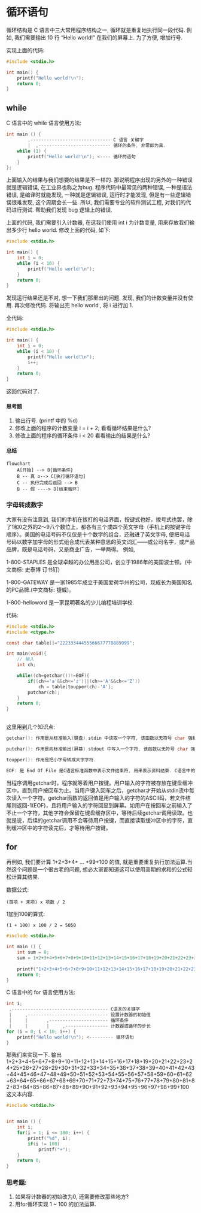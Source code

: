 # 循环语句

循环结构是 C 语言中三大常用程序结构之一, 循环就是重复地执行同一段代码.
例如, 我们需要输出 10 行 “Hello world!” 在我们的屏幕上. 为了方便, 增加行号.



实现上面的代码:

``` c
#include <stdio.h>

int main() {
	printf("Hello world!\n");
	return 0;
}
```


## while

C 语言中的 while 语言使用方法:

```c
int main () {
		,------------------------------ C 语言 关键字 
		|  ,--------------------------- 循环的条件, 非零即为真. 
	while (1) {
		printf("Hello world!\n"); <---- 循环的语句
	}
};

```

上面输入的结果与我们想要的结果是不一样的. 那说明程序出现的另外的一种错误就是逻辑错误, 在工业界也称之为bug.
程序代码中最常见的两种错误, 一种是语法错误, 是编译时就能发现, 一种就是逻辑错误, 运行时才能发现, 但是有一些逻辑错误很难发现, 这个周期会长一些. 所以, 我们需要专业的软件测试工程, 对我们的代码进行测试. 帮助我们发现 bug 逻辑上的错误.

上面的代码, 我们需要引入计数器, 在这我们使用 int i 为计数变量, 用来存放我们输出多少行 hello world.
修改上面的代码, 如下:

```c
#include <stdio.h>

int main() {
	int i = 0;
	while (i < 10) {
		printf("Hello world!\n");
	}
	return 0;
}
```

发现运行结果还是不对, 想一下我们那里出的问题. 发现, 我们的计数变量并没有使用.
再次修改代码. 将输出完 hello world , 将 i 进行加 1.



全代码:

```c
#include <stdio.h>

int main() {
	int i = 0;
	while (i < 10) {
		printf("Hello world!\n");
		i++;
	}
	return 0;
}
```

这回代码对了.


#### 思考题

1. 输出行号. (printf 中的 %d)
2. 修改上面的程序的计数变量 i = i + 2; 看看循环结果是什么?
3. 修改上面的程序的循环条件 i < 20 看看输出的结果是什么?


#### 总结

```mermaid
flowchart
    A[开始] --> B{循环条件}
    B -- 真 o--> C[执行循环语句]
    C -- 执行完成后返回 --> B
    B -- 假 ----> D[结束循环]
```


### 字母转成数字

大家有没有注意到, 我们的手机在拔打的电话界面，按键式也好，拨号式也罢，除了1和0之外的2～9八个数位上，都各有三个或四个英文字母（手机上的按键字母顺序）。美国的电话号码不仅仅是十个数字的组合，还融进了英文字母, 便把电话号码以数字加字母的形式组合成代表某种意思的英文词汇——或公司名字，或产品品牌，既是电话号码，又是商业广告，一举两得。
例如,

1-800-STAPLES 是全球卓越的办公用品公司，创立于1986年的美国波士顿。(中文商标: 史泰博 订书钉)

1-800-GATEWAY 是一家1985年成立于美国爱荷华州的公司，现成长为美国知名的PC品牌.(中文商标: 捷威)。

1-800-helloword 是一家昆明著名的少儿编程培训学校.





代码:

```c
#include <stdio.h>
#include <ctype.h>

const char table[]="22233344455566677778889999";

int main(void){
	// 输入
	int ch;

	while((ch=getchar())!=EOF){
		if((ch>='a'&&ch<='z')||(ch>='A'&&ch<='Z'))
			ch = table[toupper(ch)-'A'];
		putchar(ch);
	}
	return 0;
}
	
```


这里用到几个知识点:

``` c
getchar(): 作用是从标准输入(键盘) stdin 中读取一个字符, 该函数以无符号 char 强制转换为 int 的形式返回读取的字符，如果到达文件末尾或发生读错误，则返回 EOF。

putchar(): 作用是向标准输出(屏幕) stdout 中写入一个字符, 该函数以无符号 char 强制转换为 int 的形式返回写入的字符，如果发生错误则返回 EOF。

toupper(): 作用是把小字母转成大字字符.

EOF: 是 End Of File 是C语言标准函数中表示文件结束符, 用来表示资料结束. C语言中的数据都是以字符串的ASCII代码值来存放的, ASCII的值是 0 ~ 127 , EOF定义为-1.
```



当程序调用getchar时，程序就等着用户按键。用户输入的字符被存放在键盘缓冲区中。直到用户按回车为止。当用户键入回车之后，getchar才开始从stdin流中每次读入一个字符。getchar函数的返回值是用户输入的字符的ASCII码，若文件结尾则返回-1(EOF)，且将用户输入的字符回显到屏幕。如用户在按回车之前输入了不止一个字符，其他字符会保留在键盘缓存区中，等待后续getchar调用读取。也就是说，后续的getchar调用不会等待用户按键，而直接读取缓冲区中的字符，直到缓冲区中的字符读完后，才等待用户按键。

## for

再例如, 我们要计算 1+2+3+4+ ... +99+100 的值, 就是重要重复执行加法运算.当然这个问题是一个很古老的问题, 想必大家都知道这可以使用高期的求和的公式轻松计算其结果.

数据公式:
```
(首项 + 末项) x 项数 / 2
```

1加到100的算式:
```
(1 + 100) x 100 / 2 = 5050
```

```c
#include <stdio.h>

int main () {
	int sum = 0;
	sum = 1+2+3+4+5+6+7+8+9+10+11+12+13+14+15+16+17+18+19+20+21+22+23+24+25+26+27+28+29+30+31+32+33+34+35+36+37+38+39+40+41+42+43+44+45+46+47+48+49+50+51+52+53+54+55+56+57+58+59+60+61+62+63+64+65+66+67+68+69+70+71+72+73+74+75+76+77+78+79+80+81+82+83+84+85+86+87+88+89+90+91+92+93+94+95+96+97+98+99+100;
	
	printf("1+2+3+4+5+6+7+8+9+10+11+12+13+14+15+16+17+18+19+20+21+22+23+24+25+26+27+28+29+30+31+32+33+34+35+36+37+38+39+40+41+42+43+44+45+46+47+48+49+50+51+52+53+54+55+56+57+58+59+60+61+62+63+64+65+66+67+68+69+70+71+72+73+74+75+76+77+78+79+80+81+82+83+84+85+86+87+88+89+90+91+92+93+94+95+96+97+98+99+100=%d", sum);
	return 0;
}
```

C 语言中的 for 语言使用方法:

```c
int i;
 ,------------------------------------ C语言的关键字
 |     ,------------------------------ 设置计数器的初始值
 |     |       ,---------------------- 循环条件
 |     |       |     ,---------------- 计数器或循环的步长
for (i = 0; i < 10; i++) {
	printf("Hello world!\n"); <--------- 循环语句
}

```

那我们来实现一下. 输出 1+2+3+4+5+6+7+8+9+10+11+12+13+14+15+16+17+18+19+20+21+22+23+24+25+26+27+28+29+30+31+32+33+34+35+36+37+38+39+40+41+42+43+44+45+46+47+48+49+50+51+52+53+54+55+56+57+58+59+60+61+62+63+64+65+66+67+68+69+70+71+72+73+74+75+76+77+78+79+80+81+82+83+84+85+86+87+88+89+90+91+92+93+94+95+96+97+98+99+100 这文本内容.

```c
#include <stdio.h>


int main () {
	int i;
	for(i = 1; i <= 100; i++) {
		printf("%d", i);
		if(i != 100)
			printf("+");
	}
	return 0;
}

```

### 思考题:

1. 如果将计数器的初始改为0, 还需要修改那些地方?
2. 用for循环实现 1 ~ 100 的加法运算.


